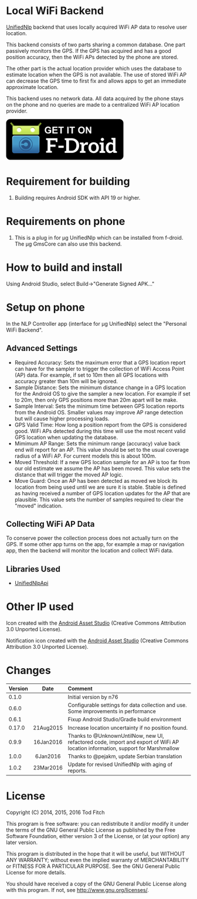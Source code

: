 Local WiFi Backend
==================
[UnifiedNlp](https://github.com/microg/android_packages_apps_UnifiedNlp) backend that uses locally acquired WiFi AP data to resolve user location.

This backend consists of two parts sharing a common database. One part passively monitors the GPS. If the GPS has acquired and has a good position accuracy, then the WiFi APs detected by the phone are stored.

The other part is the actual location provider which uses the database to estimate location when the GPS is not available. The use of stored WiFi AP can decrease the GPS time to first fix and allows apps to get an immediate approximate location.

This backend uses no network data. All data acquired by the phone stays on the phone and no queries are made to a centralized WiFi AP location provider.

[![Get it on F-Droid](get_it_on_f-droid.png?raw=true)](https://f-droid.org/repository/browse/?fdid=org.fitchfamily.android.wifi_backend)

Requirement for building
========================

1. Building requires Android SDK with API 19 or higher.

Requirements on phone
=====================
1. This is a plug in for µg UnifiedNlp which can be installed from f-droid. The µg GmsCore can also use this backend.

How to build and install
========================

Using Android Studio, select Build->"Generate Signed APK..."

Setup on phone
==============
In the NLP Controller app (interface for µg UnifiedNlp) select the "Personal WiFi Backend".

Advanced Settings
--------
-	Required Accuracy: Sets the maximum error that a GPS location report can have for the sampler to trigger the collection of WiFi Access Point (AP) data. For example, if set to 10m then all GPS locations with accuracy greater than 10m will be ignored.
-	Sample Distance: Sets the minimum distance change in a GPS location for the Android OS to give the sampler a new location. For example if set to 20m, then only GPS positions more than 20m apart will be make.
-	Sample Interval: Sets the minimum time between GPS location reports from the Android OS. Smaller values may improve AP range detection but will cause higher processing loads.
-	GPS Valid Time: How long a position report from the GPS is considered good. WiFi APs detected during this time will use the most recent valid GPS location when updating the database.
-	Mimimum AP Range: Sets the minimum range (accuracy) value back end will report for an AP. This value should be set to the usual coverage radius of a WiFi AP. For current models this is about 100m.
-	Moved Threshold: If a new GPS location sample for an AP is too far from our old estimate we assume the AP has been moved. This value sets the distance that will trigger the moved AP logic.
-	Move Guard: Once an AP has been detected as moved we block its location from being used until we are sure it is stable. Stable is defined as having received a number of GPS location updates for the AP that are plausible. This value sets the number of samples required to clear the "moved" indication.

Collecting WiFi AP Data
-----------------------
To conserve power the collection process does not actually turn on the GPS. If some other app turns on the app, for example a map or navigation app, then the backend will monitor the location and collect WiFi data.

Libraries Used
--------------
-	[UnifiedNlpApi](https://github.com/microg/android_packages_apps_UnifiedNlp)

Other IP used
=============
Icon created with the [Android Asset Studio](https://romannurik.github.io/AndroidAssetStudio/icons-launcher.html#foreground.type=clipart&foreground.space.trim=1&foreground.space.pad=0.15&foreground.clipart=res%2Fclipart%2Ficons%2Fdevice_signal_wifi_3_bar.svg&foreColor=fff%2C0&crop=0&backgroundShape=circle&backColor=4caf50%2C100&effects=none) (Creative Commons Attribution 3.0 Unported License).

Notification icon created with the [Android Asset Studio](https://romannurik.github.io/AndroidAssetStudio/icons-notification.html#source.type=clipart&source.space.trim=1&source.space.pad=0&source.clipart=res%2Fclipart%2Ficons%2Fcommunication_location_off.svg&name=ic_stat_no_location) (Creative Commons Attribution 3.0 Unported License).

Changes
=======

|Version|Date|Comment|
|:-------|:----:|:-------|
0.1.0| |Initial version by n76
0.6.0| |Configurable settings for data collection and use. Some improvements in performance
0.6.1| |Fixup Android Studio/Gradle build environment
0.17.0|21Aug2015|Increase location uncertainty if no position found.
0.9.9|16Jan2016|Thanks to @UnknownUntilNow, new UI, refactored code, import and export of WiFi AP location information, support for Marshmallow
1.0.0|6Jan2016|Thanks to @pejakm, update Serbian translation
1.0.2|23Mar2016|Update for revised UnifiedNlp with aging of reports.

License
=======

Copyright (C) 2014, 2015, 2016 Tod Fitch

This program is free software: you can redistribute it and/or modify it under the terms of the GNU General Public License as published by the Free Software Foundation, either version 3 of the License, or (at your option) any later version.

This program is distributed in the hope that it will be useful, but WITHOUT ANY WARRANTY; without even the implied warranty of MERCHANTABILITY or FITNESS FOR A PARTICULAR PURPOSE.  See the GNU General Public License for more details.

You should have received a copy of the GNU General Public License along with this program.  If not, see <http://www.gnu.org/licenses/>.
